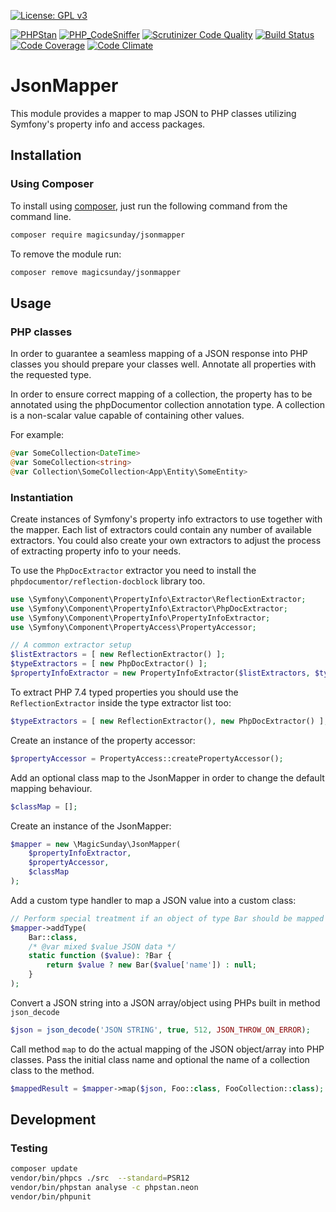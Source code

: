 [![License: GPL v3](https://img.shields.io/badge/License-MIT-blue.svg)](https://opensource.org/licenses/MIT)

[![PHPStan](https://img.shields.io/badge/PHPStan-level%208-brightgreen.svg?style=flat)](https://github.com/phpstan/phpstan)
[![PHP_CodeSniffer](https://img.shields.io/badge/PHP_CodeSniffer-PSR12-brightgreen.svg?style=flat)](https://github.com/squizlabs/PHP_CodeSniffer)
[![Scrutinizer Code Quality](https://scrutinizer-ci.com/g/magicsunday/jsonmapper/badges/quality-score.png?b=master)](https://scrutinizer-ci.com/g/magicsunday/jsonmapper/?branch=master)
[![Build Status](https://scrutinizer-ci.com/g/magicsunday/jsonmapper/badges/build.png?b=master)](https://scrutinizer-ci.com/g/magicsunday/jsonmapper/build-status/master)
[![Code Coverage](https://scrutinizer-ci.com/g/magicsunday/jsonmapper/badges/coverage.png?b=master)](https://scrutinizer-ci.com/g/magicsunday/jsonmapper/?branch=master)
[![Code Climate](https://codeclimate.com/github/magicsunday/jsonmapper/badges/gpa.svg)](https://codeclimate.com/github/magicsunday/jsonmapper)

# JsonMapper
This module provides a mapper to map JSON to PHP classes utilizing Symfony's property info and access packages.

## Installation

### Using Composer
To install using [composer](https://getcomposer.org/), just run the following command from the command line.

```bash
composer require magicsunday/jsonmapper
```

To remove the module run:
```bash
composer remove magicsunday/jsonmapper
```


## Usage
### PHP classes
In order to guarantee a seamless mapping of a JSON response into PHP classes you should prepare your classes well.
Annotate all properties with the requested type.

In order to ensure correct mapping of a collection, the property has to be annotated using
the phpDocumentor collection annotation type. A collection is a non-scalar value capable of containing other
values.

For example:

```php
@var SomeCollection<DateTime>
@var SomeCollection<string>
@var Collection\SomeCollection<App\Entity\SomeEntity>
```

### Instantiation
Create instances of Symfony's property info extractors to use together with the mapper. Each list of extractors
could contain any number of available extractors. You could also create your own extractors to adjust the process
of extracting property info to your needs.

To use the `PhpDocExtractor` extractor you need to install the `phpdocumentor/reflection-docblock` library too.

```php
use \Symfony\Component\PropertyInfo\Extractor\ReflectionExtractor;
use \Symfony\Component\PropertyInfo\Extractor\PhpDocExtractor;
use \Symfony\Component\PropertyInfo\PropertyInfoExtractor;
use \Symfony\Component\PropertyAccess\PropertyAccessor;
```

```php
// A common extractor setup
$listExtractors = [ new ReflectionExtractor() ];
$typeExtractors = [ new PhpDocExtractor() ];
$propertyInfoExtractor = new PropertyInfoExtractor($listExtractors, $typeExtractors);
```

To extract PHP 7.4 typed properties you should use the `ReflectionExtractor` inside the type extractor list too:
```php
$typeExtractors = [ new ReflectionExtractor(), new PhpDocExtractor() ];
```

Create an instance of the property accessor:
```php
$propertyAccessor = PropertyAccess::createPropertyAccessor();
```

Add an optional class map to the JsonMapper in order to change the default mapping behaviour.
```php
$classMap = [];
```

Create an instance of the JsonMapper:
```php
$mapper = new \MagicSunday\JsonMapper(
    $propertyInfoExtractor,
    $propertyAccessor,
    $classMap
);
```

Add a custom type handler to map a JSON value into a custom class:
```php
// Perform special treatment if an object of type Bar should be mapped 
$mapper->addType(
    Bar::class,
    /* @var mixed $value JSON data */
    static function ($value): ?Bar {
        return $value ? new Bar($value['name']) : null;
    }
);
```

Convert a JSON string into a JSON array/object using PHPs built in method `json_decode`
```php
$json = json_decode('JSON STRING', true, 512, JSON_THROW_ON_ERROR);
```

Call method `map` to do the actual mapping of the JSON object/array into PHP classes. Pass the initial class name
and optional the name of a collection class to the method.
```php
$mappedResult = $mapper->map($json, Foo::class, FooCollection::class);
```

## Development

### Testing
```bash
composer update
vendor/bin/phpcs ./src  --standard=PSR12
vendor/bin/phpstan analyse -c phpstan.neon
vendor/bin/phpunit
```
